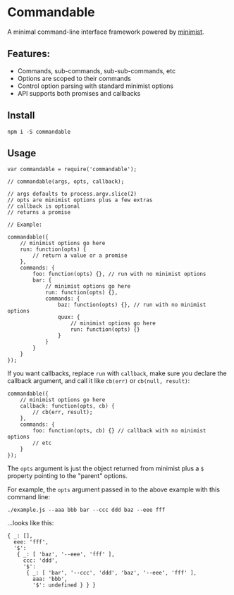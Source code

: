 # Commandable

A minimal command-line interface framework powered by [minimist](https://github.com/substack/minimist).

## Features:

- Commands, sub-commands, sub-sub-commands, etc
- Options are scoped to their commands
- Control option parsing with standard minimist options
- API supports both promises and callbacks

## Install

```
npm i -S commandable
```

## Usage

```
var commandable = require('commandable');

// commandable(args, opts, callback);

// args defaults to process.argv.slice(2)
// opts are minimist options plus a few extras
// callback is optional
// returns a promise

// Example:

commandable({
    // minimist options go here
    run: function(opts) {
        // return a value or a promise
    },
    commands: {
        foo: function(opts) {}, // run with no minimist options
        bar: {
            // minimist options go here
            run: function(opts) {},
            commands: {
                baz: function(opts) {}, // run with no minimist options
                quux: {
                    // minimist options go here
                    run: function(opts) {}
                }
            }
        }
    }
});
```

If you want callbacks, replace `run` with `callback`, make sure you declare the callback argument, and call it like `cb(err)` or `cb(null, result)`:

```
commandable({
    // minimist options go here
    callback: function(opts, cb) {
        // cb(err, result);
    },
    commands: {
        foo: function(opts, cb) {} // callback with no minimist options
        // etc
    }
});
```

The `opts` argument is just the object returned from minimist plus a `$` property pointing to the "parent" options.

For example, the `opts` argument passed in to the above example with this command line:

```
./example.js --aaa bbb bar --ccc ddd baz --eee fff
```

...looks like this:

```
{ _: [],
  eee: 'fff',
  '$':
   { _: [ 'baz', '--eee', 'fff' ],
     ccc: 'ddd',
     '$':
      { _: [ 'bar', '--ccc', 'ddd', 'baz', '--eee', 'fff' ],
        aaa: 'bbb',
        '$': undefined } } }
```
